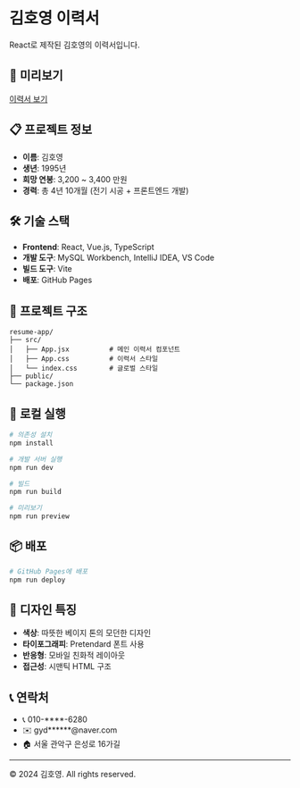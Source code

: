 # 김호영 이력서

React로 제작된 김호영의 이력서입니다.

## 🚀 미리보기

[이력서 보기](https://your-username.github.io/kim-hoyoung-resume)

## 📋 프로젝트 정보

- **이름**: 김호영
- **생년**: 1995년
- **희망 연봉**: 3,200 ~ 3,400 만원
- **경력**: 총 4년 10개월 (전기 시공 + 프론트엔드 개발)

## 🛠️ 기술 스택

- **Frontend**: React, Vue.js, TypeScript
- **개발 도구**: MySQL Workbench, IntelliJ IDEA, VS Code
- **빌드 도구**: Vite
- **배포**: GitHub Pages

## 📁 프로젝트 구조

```
resume-app/
├── src/
│   ├── App.jsx          # 메인 이력서 컴포넌트
│   ├── App.css          # 이력서 스타일
│   └── index.css        # 글로벌 스타일
├── public/
└── package.json
```

## 🚀 로컬 실행

```bash
# 의존성 설치
npm install

# 개발 서버 실행
npm run dev

# 빌드
npm run build

# 미리보기
npm run preview
```

## 📦 배포

```bash
# GitHub Pages에 배포
npm run deploy
```

## 🎨 디자인 특징

- **색상**: 따뜻한 베이지 톤의 모던한 디자인
- **타이포그래피**: Pretendard 폰트 사용
- **반응형**: 모바일 친화적 레이아웃
- **접근성**: 시맨틱 HTML 구조

## 📞 연락처

- 📞 010-****-6280
- ✉️ gyd******@naver.com
- 🏠 서울 관악구 은성로 16가길

---

© 2024 김호영. All rights reserved.
